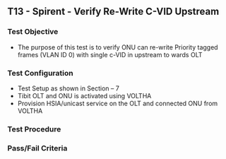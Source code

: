 ## T13 - Spirent - Verify Re-Write C-VID Upstream

### Test Objective

* The purpose of this test is to verify ONU can re-write Priority tagged frames (VLAN ID 0) with single c-VID in upstream to wards OLT

### Test Configuration
* Test Setup as shown in Section – 7
* Tibit OLT and ONU is activated using VOLTHA
* Provision HSIA/unicast service on the OLT and connected ONU from VOLTHA

### Test Procedure

### Pass/Fail Criteria
